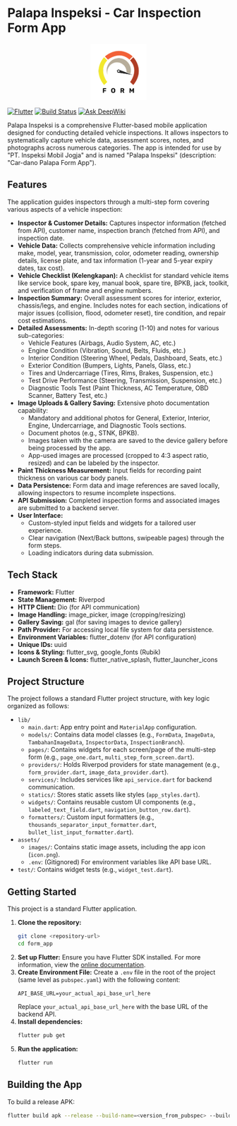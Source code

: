 # Palapa Inspeksi - Car Inspection Form App

<p align="center">
  <img src="assets/images/icon.png" alt="Palapa Inspeksi App Icon" width="128"/>
</p>

[![Flutter](https://img.shields.io/badge/Flutter-02569B?style=for-the-badge&logo=flutter&logoColor=white)](https://flutter.dev)
[![Build Status](https://img.shields.io/github/actions/workflow/status/CAR-dano/form-app/flutter-build.yml?branch=main&style=for-the-badge&logo=githubactions&logoColor=white)](https://github.com/CAR-dano/form-app/actions/workflows/flutter-build.yml)
[![Ask DeepWiki](https://deepwiki.com/badge.svg)](https://deepwiki.com/CAR-dano/form-app)

Palapa Inspeksi is a comprehensive Flutter-based mobile application designed for conducting detailed vehicle inspections. It allows inspectors to systematically capture vehicle data, assessment scores, notes, and photographs across numerous categories. The app is intended for use by "PT. Inspeksi Mobil Jogja" and is named "Palapa Inspeksi" (description: "Car-dano Palapa Form App").

## Features

The application guides inspectors through a multi-step form covering various aspects of a vehicle inspection:

* **Inspector & Customer Details:** Captures inspector information (fetched from API), customer name, inspection branch (fetched from API), and inspection date.
* **Vehicle Data:** Collects comprehensive vehicle information including make, model, year, transmission, color, odometer reading, ownership details, license plate, and tax information (1-year and 5-year expiry dates, tax cost).
* **Vehicle Checklist (Kelengkapan):** A checklist for standard vehicle items like service book, spare key, manual book, spare tire, BPKB, jack, toolkit, and verification of frame and engine numbers.
* **Inspection Summary:** Overall assessment scores for interior, exterior, chassis/legs, and engine. Includes notes for each section, indications of major issues (collision, flood, odometer reset), tire condition, and repair cost estimations.
* **Detailed Assessments:** In-depth scoring (1-10) and notes for various sub-categories:
    * Vehicle Features (Airbags, Audio System, AC, etc.)
    * Engine Condition (Vibration, Sound, Belts, Fluids, etc.)
    * Interior Condition (Steering Wheel, Pedals, Dashboard, Seats, etc.)
    * Exterior Condition (Bumpers, Lights, Panels, Glass, etc.)
    * Tires and Undercarriage (Tires, Rims, Brakes, Suspension, etc.)
    * Test Drive Performance (Steering, Transmission, Suspension, etc.)
    * Diagnostic Tools Test (Paint Thickness, AC Temperature, OBD Scanner, Battery Test, etc.)
* **Image Uploads & Gallery Saving:** Extensive photo documentation capability:
    * Mandatory and additional photos for General, Exterior, Interior, Engine, Undercarriage, and Diagnostic Tools sections.
    * Document photos (e.g., STNK, BPKB).
    * Images taken with the camera are saved to the device gallery before being processed by the app.
    * App-used images are processed (cropped to 4:3 aspect ratio, resized) and can be labeled by the inspector.
* **Paint Thickness Measurement:** Input fields for recording paint thickness on various car body panels.
* **Data Persistence:** Form data and image references are saved locally, allowing inspectors to resume incomplete inspections.
* **API Submission:** Completed inspection forms and associated images are submitted to a backend server.
* **User Interface:**
    * Custom-styled input fields and widgets for a tailored user experience.
    * Clear navigation (Next/Back buttons, swipeable pages) through the form steps.
    * Loading indicators during data submission.

## Tech Stack

* **Framework:** Flutter
* **State Management:** Riverpod
* **HTTP Client:** Dio (for API communication)
* **Image Handling:** image_picker, image (cropping/resizing)
* **Gallery Saving:** gal (for saving images to device gallery)
* **Path Provider:** For accessing local file system for data persistence.
* **Environment Variables:** flutter_dotenv (for API configuration)
* **Unique IDs:** uuid
* **Icons & Styling:** flutter_svg, google_fonts (Rubik)
* **Launch Screen & Icons:** flutter_native_splash, flutter_launcher_icons

## Project Structure

The project follows a standard Flutter project structure, with key logic organized as follows:

* `lib/`
    * `main.dart`: App entry point and `MaterialApp` configuration.
    * `models/`: Contains data model classes (e.g., `FormData`, `ImageData`, `TambahanImageData`, `InspectorData`, `InspectionBranch`).
    * `pages/`: Contains widgets for each screen/page of the multi-step form (e.g., `page_one.dart`, `multi_step_form_screen.dart`).
    * `providers/`: Holds Riverpod providers for state management (e.g., `form_provider.dart`, `image_data_provider.dart`).
    * `services/`: Includes services like `api_service.dart` for backend communication.
    * `statics/`: Stores static assets like styles (`app_styles.dart`).
    * `widgets/`: Contains reusable custom UI components (e.g., `labeled_text_field.dart`, `navigation_button_row.dart`).
    * `formatters/`: Custom input formatters (e.g., `thousands_separator_input_formatter.dart`, `bullet_list_input_formatter.dart`).
* `assets/`
    * `images/`: Contains static image assets, including the app icon (`icon.png`).
    * `.env`: (Gitignored) For environment variables like API base URL.
* `test/`: Contains widget tests (e.g., `widget_test.dart`).

## Getting Started

This project is a standard Flutter application.

1.  **Clone the repository:**
    ```bash
    git clone <repository-url>
    cd form_app
    ```
2.  **Set up Flutter:** Ensure you have Flutter SDK installed. For more information, view the [online documentation](https://docs.flutter.dev/).
3.  **Create Environment File:**
    Create a `.env` file in the root of the project (same level as `pubspec.yaml`) with the following content:
    ```env
    API_BASE_URL=your_actual_api_base_url_here
    ```
    Replace `your_actual_api_base_url_here` with the base URL of the backend API.
4.  **Install dependencies:**
    ```bash
    flutter pub get
    ```
5.  **Run the application:**
    ```bash
    flutter run
    ```

## Building the App

To build a release APK:
```bash
flutter build apk --release --build-name=<version_from_pubspec> --build-number=<build_number>
